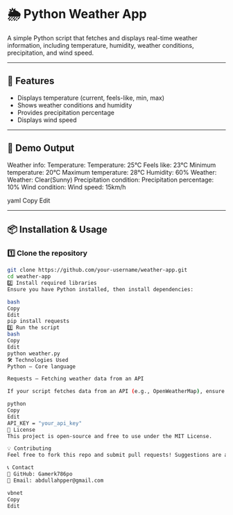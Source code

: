 # 🌦 Python Weather App

A simple Python script that fetches and displays real-time weather information, including temperature, humidity, weather conditions, precipitation, and wind speed.

---

## 🚀 Features

- Displays temperature (current, feels-like, min, max)  
- Shows weather conditions and humidity  
- Provides precipitation percentage  
- Displays wind speed  

---

## 📸 Demo Output

Weather info: Temperature: Temperature: 25°C Feels like: 23°C Minimum temperature: 20°C Maximum temperature: 28°C Humidity: 60% Weather: Weather: Clear(Sunny) Precipitation condition: Precipitation percentage: 10% Wind condition: Wind speed: 15km/h

yaml
Copy
Edit

---

## 📦 Installation & Usage

### 1️⃣ Clone the repository  

```bash
git clone https://github.com/your-username/weather-app.git
cd weather-app
2️⃣ Install required libraries
Ensure you have Python installed, then install dependencies:

bash
Copy
Edit
pip install requests
3️⃣ Run the script
bash
Copy
Edit
python weather.py
🛠️ Technologies Used
Python – Core language

Requests – Fetching weather data from an API

If your script fetches data from an API (e.g., OpenWeatherMap), ensure you have an API key and add it to the script:

python
Copy
Edit
API_KEY = "your_api_key"
📜 License
This project is open-source and free to use under the MIT License.

💡 Contributing
Feel free to fork this repo and submit pull requests! Suggestions are always welcome. 😊

📞 Contact
🔗 GitHub: Gamerk786po
📧 Email: abdullahpper@gmail.com

vbnet
Copy
Edit
